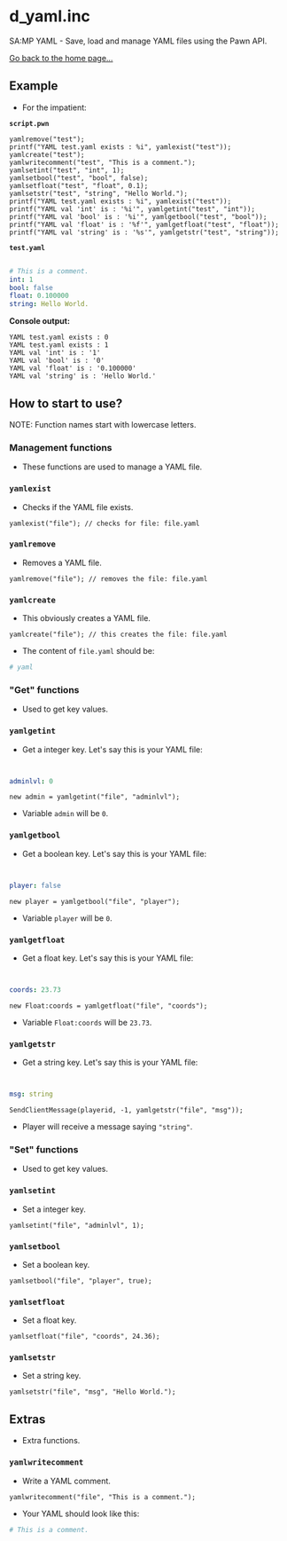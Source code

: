 # d_yaml.inc
SA:MP YAML - Save, load and manage YAML files using the Pawn API.

[Go back to the home page...](../README.md)

## Example
- For the impatient:

**`script.pwn`**
```pawn
yamlremove("test");
printf("YAML test.yaml exists : %i", yamlexist("test"));
yamlcreate("test");
yamlwritecomment("test", "This is a comment.");
yamlsetint("test", "int", 1);
yamlsetbool("test", "bool", false);
yamlsetfloat("test", "float", 0.1);
yamlsetstr("test", "string", "Hello World.");
printf("YAML test.yaml exists : %i", yamlexist("test"));
printf("YAML val 'int' is : '%i'", yamlgetint("test", "int"));
printf("YAML val 'bool' is : '%i'", yamlgetbool("test", "bool"));
printf("YAML val 'float' is : '%f'", yamlgetfloat("test", "float"));
printf("YAML val 'string' is : '%s'", yamlgetstr("test", "string"));
```
**`test.yaml`**
```yaml

# This is a comment.
int: 1
bool: false
float: 0.100000
string: Hello World.
```
**Console output:**
```
YAML test.yaml exists : 0
YAML test.yaml exists : 1
YAML val 'int' is : '1'
YAML val 'bool' is : '0'
YAML val 'float' is : '0.100000'
YAML val 'string' is : 'Hello World.'
```

## How to start to use?
NOTE: Function names start with lowercase letters.
### Management functions
- These functions are used to manage a YAML file.
### `yamlexist`
- Checks if the YAML file exists.

```pawn
yamlexist("file"); // checks for file: file.yaml
```

### `yamlremove`
- Removes a YAML file.

```pawn
yamlremove("file"); // removes the file: file.yaml
```

### `yamlcreate`
- This obviously creates a YAML file.

```pawn
yamlcreate("file"); // this creates the file: file.yaml
```

- The content of `file.yaml` should be:

```yaml
# yaml
```
### "Get" functions
- Used to get key values.

### `yamlgetint`
- Get a integer key. Let's say this is your YAML file:

```yaml


adminlvl: 0
```

```pawn
new admin = yamlgetint("file", "adminlvl");
```
- Variable `admin` will be `0`.

### `yamlgetbool`
- Get a boolean key. Let's say this is your YAML file:

```yaml


player: false
```

```pawn
new player = yamlgetbool("file", "player");
```
- Variable `player` will be `0`.

### `yamlgetfloat`
- Get a float key. Let's say this is your YAML file:

```yaml


coords: 23.73
```

```pawn
new Float:coords = yamlgetfloat("file", "coords");
```
- Variable `Float:coords` will be `23.73`.

### `yamlgetstr`
- Get a string key. Let's say this is your YAML file:

```yaml


msg: string
```

```pawn
SendClientMessage(playerid, -1, yamlgetstr("file", "msg"));
```
- Player will receive a message saying `"string"`.

### "Set" functions
- Used to get key values.

### `yamlsetint`
- Set a integer key.

```pawn
yamlsetint("file", "adminlvl", 1);
```

### `yamlsetbool`
- Set a boolean key.


```pawn
yamlsetbool("file", "player", true);
```

### `yamlsetfloat`
- Set a float key.

```pawn
yamlsetfloat("file", "coords", 24.36);
```


### `yamlsetstr`
- Set a string key.

```pawn
yamlsetstr("file", "msg", "Hello World.");
```

## Extras
- Extra functions.
### `yamlwritecomment`
- Write a YAML comment.

```pawn
yamlwritecomment("file", "This is a comment.");
```
- Your YAML should look like this:

```yaml
# This is a comment.
```
